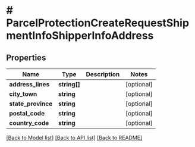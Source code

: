 # # ParcelProtectionCreateRequestShipmentInfoShipperInfoAddress

## Properties

Name | Type | Description | Notes
------------ | ------------- | ------------- | -------------
**address_lines** | **string[]** |  | [optional] 
**city_town** | **string** |  | [optional] 
**state_province** | **string** |  | [optional] 
**postal_code** | **string** |  | [optional] 
**country_code** | **string** |  | [optional] 

[[Back to Model list]](../../README.md#documentation-for-models) [[Back to API list]](../../README.md#documentation-for-api-endpoints) [[Back to README]](../../README.md)


